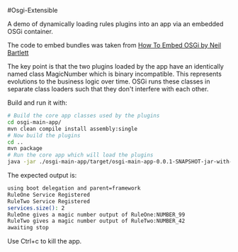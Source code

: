 
#Osgi-Extensible

A demo of dynamically loading rules plugins into an app via an embedded OSGi container. 

The code to embed bundles was taken from [How To Embed OSGi by Neil Bartlett](http://njbartlett.name/2011/03/07/embedding-osgi.html)

The key point is that the two plugins loaded by the app have an identically named class MagicNumber which is binary incompatible. This represents evolutions to the business logic over time. OSGi runs these classes in separate class loaders such that they don't interfere with each other.  

Build and run it with: 

```sh
# Build the core app classes used by the plugins
cd osgi-main-app/
mvn clean compile install assembly:single
# Now build the plugins
cd ..
mvn package
# Run the core app which will load the plugins
java -jar ./osgi-main-app/target/osgi-main-app-0.0.1-SNAPSHOT-jar-with-dependencies.jar
```

The expected output is: 

```sh
using boot delegation and parent=framework
RuleOne Service Registered
RuleTwo Service Registered
services.size(): 2
RuleOne gives a magic number output of RuleOne:NUMBER_99
RuleTwo gives a magic number output of RuleTwo:NUMBER_42
awaiting stop
```

Use Ctrl+c to kill the app. 
